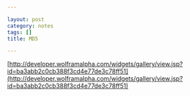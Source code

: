 ```yaml
---

layout: post
category: notes
tags: []
title: MD5

---
```


[http://developer.wolframalpha.com/widgets/gallery/view.jsp?id=ba3abb2c0cb388f3cd4e77de3c78ff51](http://developer.wolframalpha.com/widgets/gallery/view.jsp?id=ba3abb2c0cb388f3cd4e77de3c78ff51)
